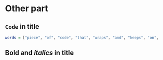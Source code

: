 # Other part

## `Code` in title

```haskell
words = ["piece", "of", "code", "that", "wraps", "and", "keeps", "on", "going", "hopefully", "on", "the", "next", "line"]
```

## **Bold** and *italics* in title

<!-- just a comment -->
